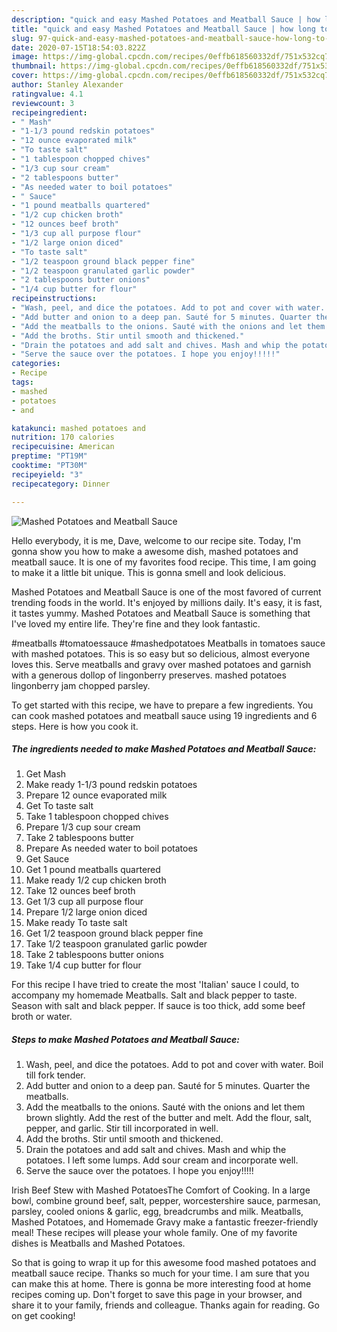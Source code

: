 ```yaml
---
description: "quick and easy Mashed Potatoes and Meatball Sauce | how long to fry Mashed Potatoes and Meatball Sauce"
title: "quick and easy Mashed Potatoes and Meatball Sauce | how long to fry Mashed Potatoes and Meatball Sauce"
slug: 97-quick-and-easy-mashed-potatoes-and-meatball-sauce-how-long-to-fry-mashed-potatoes-and-meatball-sauce
date: 2020-07-15T18:54:03.822Z
image: https://img-global.cpcdn.com/recipes/0effb618560332df/751x532cq70/mashed-potatoes-and-meatball-sauce-recipe-main-photo.jpg
thumbnail: https://img-global.cpcdn.com/recipes/0effb618560332df/751x532cq70/mashed-potatoes-and-meatball-sauce-recipe-main-photo.jpg
cover: https://img-global.cpcdn.com/recipes/0effb618560332df/751x532cq70/mashed-potatoes-and-meatball-sauce-recipe-main-photo.jpg
author: Stanley Alexander
ratingvalue: 4.1
reviewcount: 3
recipeingredient:
- " Mash"
- "1-1/3 pound redskin potatoes"
- "12 ounce evaporated milk"
- "To taste salt"
- "1 tablespoon chopped chives"
- "1/3 cup sour cream"
- "2 tablespoons butter"
- "As needed water to boil potatoes"
- " Sauce"
- "1 pound meatballs quartered"
- "1/2 cup chicken broth"
- "12 ounces beef broth"
- "1/3 cup all purpose flour"
- "1/2 large onion diced"
- "To taste salt"
- "1/2 teaspoon ground black pepper fine"
- "1/2 teaspoon granulated garlic powder"
- "2 tablespoons butter onions"
- "1/4 cup butter for flour"
recipeinstructions:
- "Wash, peel, and dice the potatoes. Add to pot and cover with water. Boil till fork tender."
- "Add butter and onion to a deep pan. Sauté for 5 minutes. Quarter the meatballs."
- "Add the meatballs to the onions. Sauté with the onions and let them brown slightly. Add the rest of the butter and melt. Add the flour, salt, pepper, and garlic. Stir till incorporated in well."
- "Add the broths. Stir until smooth and thickened."
- "Drain the potatoes and add salt and chives. Mash and whip the potatoes. I left some lumps. Add sour cream and incorporate well."
- "Serve the sauce over the potatoes. I hope you enjoy!!!!!"
categories:
- Recipe
tags:
- mashed
- potatoes
- and

katakunci: mashed potatoes and 
nutrition: 170 calories
recipecuisine: American
preptime: "PT19M"
cooktime: "PT30M"
recipeyield: "3"
recipecategory: Dinner

---
```



![Mashed Potatoes and Meatball Sauce](https://img-global.cpcdn.com/recipes/0effb618560332df/751x532cq70/mashed-potatoes-and-meatball-sauce-recipe-main-photo.jpg)

Hello everybody, it is me, Dave, welcome to our recipe site. Today, I'm gonna show you how to make a awesome dish, mashed potatoes and meatball sauce. It is one of my favorites food recipe. This time, I am going to make it a little bit unique. This is gonna smell and look delicious.

Mashed Potatoes and Meatball Sauce is one of the most favored of current trending foods in the world. It's enjoyed by millions daily. It's easy, it is fast, it tastes yummy. Mashed Potatoes and Meatball Sauce is something that I've loved my entire life. They're fine and they look fantastic.

#meatballs #tomatoessauce #mashedpotatoes Meatballs in tomatoes sauce with mashed potatoes. This is so easy but so delicious, almost everyone loves this. Serve meatballs and gravy over mashed potatoes and garnish with a generous dollop of lingonberry preserves. mashed potatoes lingonberry jam chopped parsley.


To get started with this recipe, we have to prepare a few ingredients. You can cook mashed potatoes and meatball sauce using 19 ingredients and 6 steps. Here is how you cook it.

<!--inarticleads1-->

##### The ingredients needed to make Mashed Potatoes and Meatball Sauce:

1. Get  Mash
1. Make ready 1-1/3 pound redskin potatoes
1. Prepare 12 ounce evaporated milk
1. Get To taste salt
1. Take 1 tablespoon chopped chives
1. Prepare 1/3 cup sour cream
1. Take 2 tablespoons butter
1. Prepare As needed water to boil potatoes
1. Get  Sauce
1. Get 1 pound meatballs quartered
1. Make ready 1/2 cup chicken broth
1. Take 12 ounces beef broth
1. Get 1/3 cup all purpose flour
1. Prepare 1/2 large onion diced
1. Make ready To taste salt
1. Get 1/2 teaspoon ground black pepper fine
1. Take 1/2 teaspoon granulated garlic powder
1. Take 2 tablespoons butter onions
1. Take 1/4 cup butter for flour


For this recipe I have tried to create the most &#39;Italian&#39; sauce I could, to accompany my homemade Meatballs. Salt and black pepper to taste. Season with salt and black pepper. If sauce is too thick, add some beef broth or water. 

<!--inarticleads2-->

##### Steps to make Mashed Potatoes and Meatball Sauce:

1. Wash, peel, and dice the potatoes. Add to pot and cover with water. Boil till fork tender.
1. Add butter and onion to a deep pan. Sauté for 5 minutes. Quarter the meatballs.
1. Add the meatballs to the onions. Sauté with the onions and let them brown slightly. Add the rest of the butter and melt. Add the flour, salt, pepper, and garlic. Stir till incorporated in well.
1. Add the broths. Stir until smooth and thickened.
1. Drain the potatoes and add salt and chives. Mash and whip the potatoes. I left some lumps. Add sour cream and incorporate well.
1. Serve the sauce over the potatoes. I hope you enjoy!!!!!


Irish Beef Stew with Mashed PotatoesThe Comfort of Cooking. In a large bowl, combine ground beef, salt, pepper, worcestershire sauce, parmesan, parsley, cooled onions &amp; garlic, egg, breadcrumbs and milk. Meatballs, Mashed Potatoes, and Homemade Gravy make a fantastic freezer-friendly meal! These recipes will please your whole family. One of my favorite dishes is Meatballs and Mashed Potatoes. 

So that is going to wrap it up for this awesome food mashed potatoes and meatball sauce recipe. Thanks so much for your time. I am sure that you can make this at home. There is gonna be more interesting food at home recipes coming up. Don't forget to save this page in your browser, and share it to your family, friends and colleague. Thanks again for reading. Go on get cooking!
